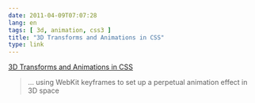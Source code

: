 ```yaml
---
date: 2011-04-09T07:07:28
lang: en
tags: [ 3d, animation, css3 ]
title: "3D Transforms and Animations in CSS"
type: link
---
```


[3D Transforms and Animations in
CSS](http://www.the-art-of-web.com/css/3d-transforms/)

> ... using WebKit keyframes to set up a perpetual animation effect in
> 3D space

